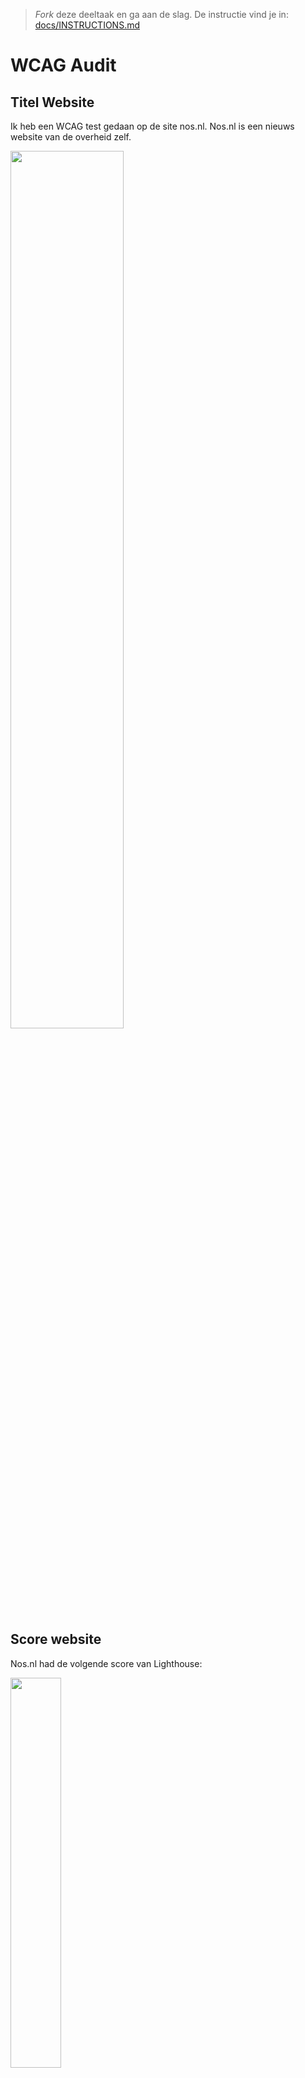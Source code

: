 > _Fork_ deze deeltaak en ga aan de slag. De instructie vind je in: [docs/INSTRUCTIONS.md](docs/INSTRUCTIONS.md)


# WCAG Audit 

## Titel Website

Ik heb een WCAG test gedaan op de site nos.nl. Nos.nl is een nieuws website van de overheid zelf.

<img src="https://user-images.githubusercontent.com/112855878/198570249-9d7a5417-7481-4ded-982b-50322b366fcd.png" width="60%">

## Score website

Nos.nl had de volgende score van Lighthouse:

<img src="https://user-images.githubusercontent.com/112855878/198570902-22a57d65-7a76-4e95-8c59-474a3a118f0f.png" width="40%">

## Samenvatting

Nos.nl heeft een hoge score gekregen van Lighthouse maar dat wilt niet zeggen dat de website perfect is, er zijn een aantal handmatige tests die tonen dat de website zelfs nog meer accessible gemaakt kan worden. Verder heeft nos.nl goed gebruik gemaakt van semantisch HTML, dit is te zien in de source code maar ook wanneer je het test met een screenreader. Je kan Nos.nl gemakkelijk navigeren met alleen de "tab" toets, je loopt nergens vast en je kan zelfs shortcuts nemen.


